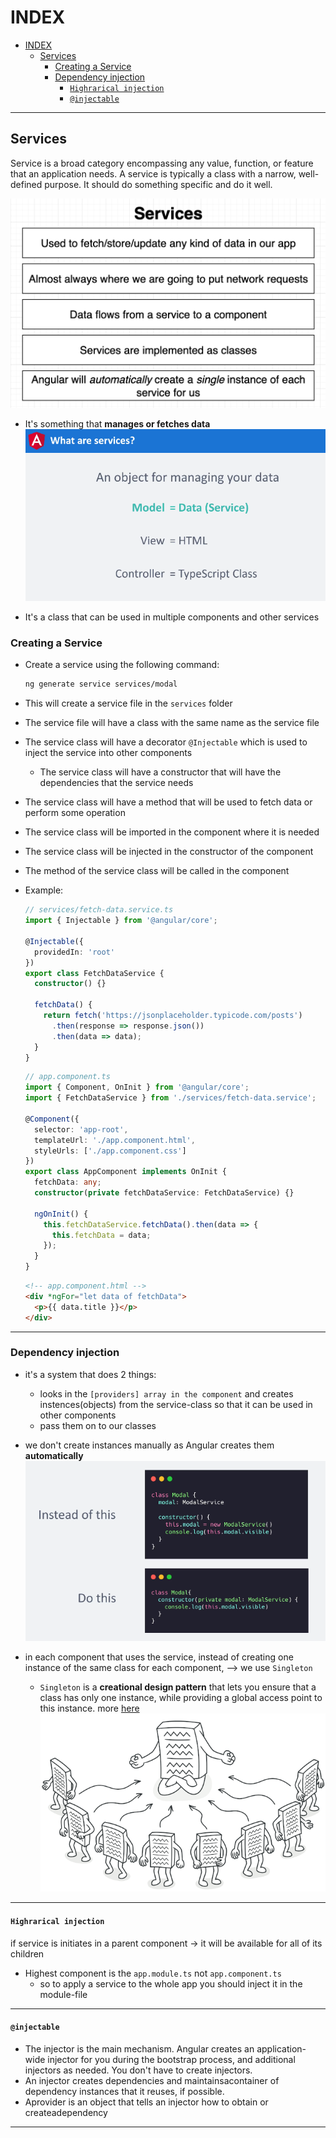 # INDEX

- [INDEX](#index)
  - [Services](#services)
    - [Creating a Service](#creating-a-service)
    - [Dependency injection](#dependency-injection)
      - [`Highrarical injection`](#highrarical-injection)
      - [`@injectable`](#injectable)

---

## Services

Service is a broad category encompassing any value, function, or feature that an application needs. A service is typically a class with a narrow, well-defined purpose. It should do something specific and do it well.

![service](./img/services-1.png)

- It's something that **manages or fetches data**
  ![service](./img/services-2.png)

- It's a class that can be used in multiple components and other services

### Creating a Service

- Create a service using the following command:

  ```sh
  ng generate service services/modal
  ```

- This will create a service file in the `services` folder
- The service file will have a class with the same name as the service file
- The service class will have a decorator `@Injectable` which is used to inject the service into other components

  - The service class will have a constructor that will have the dependencies that the service needs

- The service class will have a method that will be used to fetch data or perform some operation
- The service class will be imported in the component where it is needed
- The service class will be injected in the constructor of the component
- The method of the service class will be called in the component

- Example:

  ```ts
  // services/fetch-data.service.ts
  import { Injectable } from '@angular/core';

  @Injectable({
    providedIn: 'root'
  })
  export class FetchDataService {
    constructor() {}

    fetchData() {
      return fetch('https://jsonplaceholder.typicode.com/posts')
        .then(response => response.json())
        .then(data => data);
    }
  }
  ```

  ```ts
  // app.component.ts
  import { Component, OnInit } from '@angular/core';
  import { FetchDataService } from './services/fetch-data.service';

  @Component({
    selector: 'app-root',
    templateUrl: './app.component.html',
    styleUrls: ['./app.component.css']
  })
  export class AppComponent implements OnInit {
    fetchData: any;
    constructor(private fetchDataService: FetchDataService) {}

    ngOnInit() {
      this.fetchDataService.fetchData().then(data => {
        this.fetchData = data;
      });
    }
  }
  ```

  ```html
  <!-- app.component.html -->
  <div *ngFor="let data of fetchData">
    <p>{{ data.title }}</p>
  </div>
  ```

---

### Dependency injection

- it's a system that does 2 things:

  - looks in the `[providers] array in the component` and creates instences(objects) from the service-class so that it can be used in other components
  - pass them on to our classes

- we don't create instances manually as Angular creates them **automatically**
  ![inject](./img/enj.PNG)

- in each component that uses the service, instead of creating one instance of the same class for each component, --> we use `Singleton`
  - `Singleton` is a **creational design pattern** that lets you ensure that a class has only one instance, while providing a global access point to this instance. more [here](https://refactoring.guru/design-patterns/singleton)
    ![Singleton](./img/singleton.png)

---

#### `Highrarical injection`

if service is initiates in a parent component -> it will be available for all of its children

- Highest component is the `app.module.ts` not `app.component.ts`
  - so to apply a service to the whole app you should inject it in the module-file

---

#### `@injectable`

- The injector is the main mechanism. Angular creates an application-wide injector for you during the bootstrap process, and additional injectors as needed. You don't have to create injectors.
- An injector creates dependencies and maintainsacontainer of dependency instances that it reuses, if possible.
- Aprovider is an object that tells an injector how to obtain or createadependency

---
